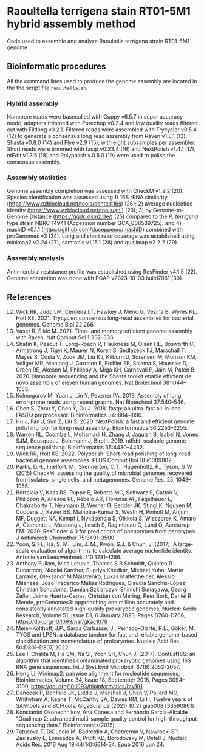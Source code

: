# Raoultella terrigena stain RT01-5M1 hybrid assembly method
Code used to assemble and analyze Raoultella terrigena strain RT01-5M1 genome

## Bioinformatic procedures
All the command lines used to produce the genome assembly are located in the the script file `raoultella.sh`.

### Hybrid assembly
Nanopore reads were basecalled with Guppy v6.5.7 in super accuracy mode, adapters trimmed with Porechop v0.2.4 and low quality reads filtered out with Filtlong v0.2.1. Filtered reads were assembled with Trycycler v0.5.4 (12) to generate a consensus long read assembly from Raven v1.8.1 (13), Shasta v0.8.0 (14) and Flye v2.9 (15), with eight subsamples per assembler. Short reads were trimmed with fastp v0.23.4 (16) and NextPolish v1.4.1 (17), ntEdit v1.3.5 (18) and Polypolish v.0.5.0 (19) were used to polish the consensus assembly.

### Assembly statistics
Genome assembly completion was assessed with CheckM v1.2.2 (20). Species identification was assessed using 1) 16S rRNA similarity (https://www.ezbiocloud.net/tools/contest16s) (26); 2) average nucleotide identity (https://www.ezbiocloud.net/tools/ani) (23); 3) by Genome-to-Genome Distance (https://ggdc.dsmz.de/) (25) compared to the *R. terrigena* type strain NBRC 14941 (Accession number GCA_006539725); and 4) mashID v0.1.1 (https://github.com/duceppemo/mashID) combined with proGenomes v3 (24). Long and short read coverage was established using minimap2 v2.24 (27), samtools v1.15.1 (28) and qualimap v2.2.2 (29).

### Assembly analysis
Antimicrobial resistance profile was established using ResFinder v4.1.5 (22). Genome annotation was done with PGAP v2023-10-03.build7061 (30).

## References
12. Wick RR, Judd LM, Cerdeira LT, Hawkey J, Méric G, Vezina B, Wyres KL, Holt KE. 2021. Trycycler: consensus long-read assemblies for bacterial genomes. Genome Biol 22:266.
13. Vaser R, Šikić M. 2021. Time- and memory-efficient genome assembly with Raven. Nat Comput Sci 1:332–336.
14. Shafin K, Pesout T, Lorig-Roach R, Haukness M, Olsen HE, Bosworth C, Armstrong J, Tigyi K, Maurer N, Koren S, Sedlazeck FJ, Marschall T, Mayes S, Costa V, Zook JM, Liu KJ, Kilburn D, Sorensen M, Munson KM, Vollger MR, Monlong J, Garrison E, Eichler EE, Salama S, Haussler D, Green RE, Akeson M, Phillippy A, Miga KH, Carnevali P, Jain M, Paten B. 2020. Nanopore sequencing and the Shasta toolkit enable efficient de novo assembly of eleven human genomes. Nat Biotechnol 38:1044–1053.
15. Kolmogorov M, Yuan J, Lin Y, Pevzner PA. 2019. Assembly of long, error-prone reads using repeat graphs. Nat Biotechnol 37:540–546.
16. Chen S, Zhou Y, Chen Y, Gu J. 2018. fastp: an ultra-fast all-in-one FASTQ preprocessor. Bioinformatics 34:i884–i890.
17. Hu J, Fan J, Sun Z, Liu S. 2020. NextPolish: a fast and efficient genome polishing tool for long-read assembly. Bioinformatics 36:2253–2255.
18. Warren RL, Coombe L, Mohamadi H, Zhang J, Jaquish B, Isabel N, Jones SJM, Bousquet J, Bohlmann J, Birol I. 2019. ntEdit: scalable genome sequence polishing. Bioinformatics 35:4430–4432.
19. Wick RR, Holt KE. 2022. Polypolish: Short-read polishing of long-read bacterial genome assemblies. PLOS Comput Biol 18:e1009802.
20. Parks, D.H., Imelfort, M., Skennerton, C.T., Hugenholtz, P., Tyson, G.W. (2015) CheckM: assessing the quality of microbial genomes recovered from isolates, single cells, and metagenomes. Genome Res. 25, 1043–1055.
22. Bortolaia V, Kaas RS, Ruppe E, Roberts MC, Schwarz S, Cattoir V, Philippon A, Allesoe RL, Rebelo AR, Florensa AF, Fagelhauer L, Chakraborty T, Neumann B, Werner G, Bender JK, Stingl K, Nguyen M, Coppens J, Xavier BB, Malhotra-Kumar S, Westh H, Pinholt M, Anjum MF, Duggett NA, Kempf I, Nykäsenoja S, Olkkola S, Wieczorek K, Amaro A, Clemente L, Mossong J, Losch S, Ragimbeau C, Lund O, Aarestrup FM. 2020. ResFinder 4.0 for predictions of phenotypes from genotypes. J Antimicrob Chemother 75:3491–3500
23. Yoon, S. H., Ha, S. M., Lim, J. M., Kwon, S.J. & Chun, J. (2017). A large-scale evaluation of algorithms to calculate average nucleotide identity. Antonie van Leeuwenhoek. 110:1281–1286.
24. Anthony Fullam, Ivica Letunic, Thomas S B Schmidt, Quinten R Ducarmon, Nicolai Karcher, Supriya Khedkar, Michael Kuhn, Martin Larralde, Oleksandr M Maistrenko, Lukas Malfertheiner, Alessio Milanese, Joao Frederico Matias Rodrigues, Claudia Sanchis-López, Christian Schudoma, Damian Szklarczyk, Shinichi Sunagawa, Georg Zeller, Jaime Huerta-Cepas, Christian von Mering, Peer Bork, Daniel R Mende, proGenomes3: approaching one million accurately and consistently annotated high-quality prokaryotic genomes, Nucleic Acids Research, Volume 51, Issue D1, 6 January 2023, Pages D760–D766, https://doi.org/10.1093/nar/gkac1078
25. Meier-Kolthoff, J.P., Sardà Carbasse, J., Peinado-Olarte, R.L., Göker, M. TYGS and LPSN: a database tandem for fast and reliable genome-based classification and nomenclature of prokaryotes. Nucleic Acid Res 50:D801–D807, 2022.
26. Lee I, Chalita M, Ha SM, Na SI, Yoon SH, Chun J. (2017). ContEst16S: an algorithm that identifies contaminated prokaryotic genomes using 16S RNA gene sequences. Int J Syst Evol Microbiol. 67(6):2053-2057.
27. Heng Li, Minimap2: pairwise alignment for nucleotide sequences, Bioinformatics, Volume 34, Issue 18, September 2018, Pages 3094–3100, https://doi.org/10.1093/bioinformatics/bty191
28. Danecek P, Bonfield JK, Liddle J, Marshall J, Ohan V, Pollard MO, Whitwham A, Keane T, McCarthy SA, Davies RM, Li H, Twelve years of SAMtools and BCFtools, GigaScience (2021) 10(2) giab008 [33590861]
29. Konstantin Okonechnikov, Ana Conesa and Fernando García-Alcalde "Qualimap 2: advanced multi-sample quality control for high-throughput sequencing data." Bioinformatics(2015).
30. Tatusova T, DiCuccio M, Badretdin A, Chetvernin V, Nawrocki EP, Zaslavsky L, Lomsadze A, Pruitt KD, Borodovsky M, Ostell J.
Nucleic Acids Res. 2016 Aug 19;44(14):6614-24. Epub 2016 Jun 24.


